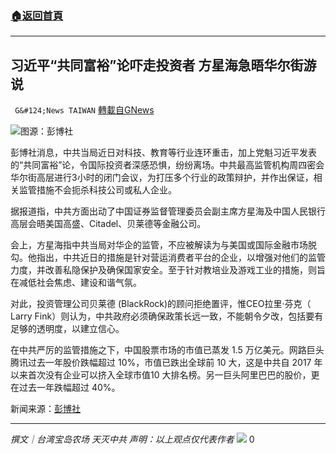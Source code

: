 ###  [:house:返回首頁](https://github.com/ourhimalayas/txt)
---


## 习近平“共同富裕”论吓走投资者 方星海急晤华尔街游说
` G&#124;News TAIWAN` [轉載自GNews](https://gnews.org/zh-hans/1541978/)

![](https://assets.gnews.org/wp-content/uploads/2021/09/1000x-1.jpeg)图源：彭博社

彭博社消息，中共当局近日对科技、教育等行业连环重击，加上党魁习近平发表的“共同富裕”论，令国际投资者深感恐惧，纷纷离场。中共最高监管机构周四密会华尔街高层进行3小时的闭门会议，为打压多个行业的政策辩护，并作出保证，相关监管措施不会扼杀科技公司或私人企业。

据报道指，中共方面出动了中国证券监督管理委员会副主席方星海及中国人民银行高层会晤美国高盛、Citadel、贝莱德等金融公司。

会上，方星海指中共当局对华企的监管，不应被解读为与美国或国际金融市场脱勾。他指出，中共近日的措施是针对营运消费者平台的企业，以增强对他们的监管力度，并改善私隐保护及确保国家安全。至于针对教培业及游戏工业的措施，则旨在减低社会焦虑、建设和谐气氛。

对此，投资管理公司贝莱德 (BlackRock)的顾问拒绝置评，惟CEO拉里·芬克（ Larry Fink）则认为，中共政府必须确保政策长远一致，不能朝令夕改，包括要有足够的透明度，以建立信心。

在中共严厉的监管措施之下，中国股票市场的市值已蒸发 1.5 万亿美元。网路巨头腾讯过去一年股价跌幅超过 10%，市值已跌出全球前 10 大，这是中共自 2017 年以来首次没有企业可以挤入全球市值10 大排名榜。另一巨头阿里巴巴的股价，更在过去一年跌幅超过 40%。

新闻来源：[彭博社](https://www.bloomberg.com/news/articles/2021-09-18/china-defends-tech-crackdown-in-meeting-with-wall-street-chiefs)

* * *

*撰文｜台湾宝岛农场 天灭中共 
声明：以上观点仅代表作者*
![](https://assets.gnews.org/wp-content/uploads/2021/08/c9930e2158cc3d3f.jpg)
0
